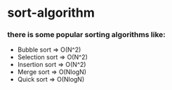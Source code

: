 # sort-algorithm
### there is some popular sorting algorithms like:
* Bubble sort    =>  O(N^2)
* Selection sort =>  O(N^2)
* Insertion sort =>  O(N^2)
* Merge sort     =>  O(NlogN)
* Quick sort     =>  O(NlogN)
